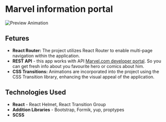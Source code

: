 # Marvel information portal
![Preview Animation](https://github.com/akoval29/Marvel/blob/master/src/resources/preview.gif)
## Fetures
- **React Router:** The project utilizes React Router to enable multi-page navigation within the application.
- **REST API** - this app works with API [Marvel.com developer portal](https://developer.marvel.com/). So you can get fresh info about you favourite hero or comics about him.
- **CSS Transitions:** Animations are incorporated into the project using the CSS Transition library, enhancing the visual appeal of the application.
## Technologies Used
- **React** - React Helmet, React Transition Group
- **Addition Libraries** - Bootstrap, Formik, yup, proptypes
- **SCSS**

